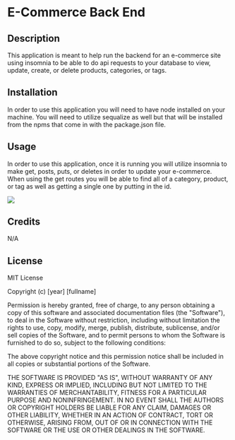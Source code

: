 # E-Commerce Back End


## Description

This application is meant to help run the backend for an e-commerce site using insomnia to be able to do api requests to your database to view, update, create, or delete products, categories, or tags.

## Installation

In order to use this application you will need to have node installed on your machine. You will need to utilize sequalize as well but that will be installed from the npms that come in with the package.json file.

## Usage

In order to use this application, once it is running you will utilize insomnia to make get, posts, puts, or deletes in order to update your e-commerce. When using the get routes you will be able to find all of a category, product, or tag as well as getting a single one by putting in the id. 


<img src="Assets/ecommercedemo.webm">


## Credits

N/A

## License

MIT License

Copyright (c) [year] [fullname]

Permission is hereby granted, free of charge, to any person obtaining a copy
of this software and associated documentation files (the "Software"), to deal
in the Software without restriction, including without limitation the rights
to use, copy, modify, merge, publish, distribute, sublicense, and/or sell
copies of the Software, and to permit persons to whom the Software is
furnished to do so, subject to the following conditions:

The above copyright notice and this permission notice shall be included in all
copies or substantial portions of the Software.

THE SOFTWARE IS PROVIDED "AS IS", WITHOUT WARRANTY OF ANY KIND, EXPRESS OR
IMPLIED, INCLUDING BUT NOT LIMITED TO THE WARRANTIES OF MERCHANTABILITY,
FITNESS FOR A PARTICULAR PURPOSE AND NONINFRINGEMENT. IN NO EVENT SHALL THE
AUTHORS OR COPYRIGHT HOLDERS BE LIABLE FOR ANY CLAIM, DAMAGES OR OTHER
LIABILITY, WHETHER IN AN ACTION OF CONTRACT, TORT OR OTHERWISE, ARISING FROM,
OUT OF OR IN CONNECTION WITH THE SOFTWARE OR THE USE OR OTHER DEALINGS IN THE
SOFTWARE.
